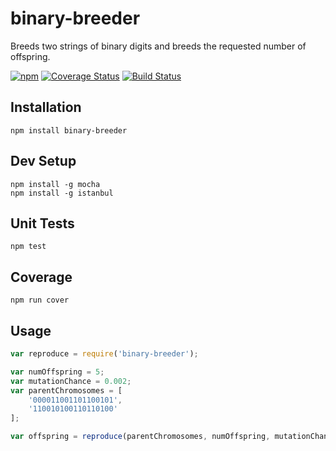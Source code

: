 # binary-breeder

Breeds two strings of binary digits and breeds the requested number of offspring.

[![npm](https://img.shields.io/npm/v/binary-breeder.svg)](https://www.npmjs.com/package/binary-breeder) [![Coverage Status](https://coveralls.io/repos/jhaugh42/binary-breeder/badge.svg?branch=master&service=github)](https://coveralls.io/github/jhaugh42/binary-breeder?branch=master) [![Build Status](https://travis-ci.org/jhaugh42/binary-breeder.svg?branch=master)](https://travis-ci.org/jhaugh42/binary-breeder)



## Installation
`npm install binary-breeder`

## Dev Setup
```
npm install -g mocha
npm install -g istanbul
```

## Unit Tests
```
npm test
```

## Coverage
```
npm run cover
```

## Usage
```javascript
var reproduce = require('binary-breeder');

var numOffspring = 5;
var mutationChance = 0.002;
var parentChromosomes = [
    '000011001101100101',
    '110010100110110100'
];

var offspring = reproduce(parentChromosomes, numOffspring, mutationChance);
```